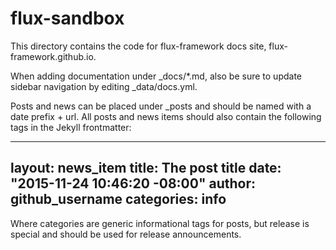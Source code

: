 # flux-sandbox

This directory contains the code for flux-framework docs site, flux-framework.github.io.

When adding documentation under _docs/*.md, also be sure to update sidebar navigation by editing _data/docs.yml.

Posts and news can be placed under _posts and should be named with a date prefix + url. All posts and news items should also contain the following tags in the Jekyll frontmatter:

---
layout: news_item
title: The post title
date: "2015-11-24 10:46:20 -08:00"
author: github_username
categories: info
---
Where categories are generic informational tags for posts, but release is special and should be used for release announcements.
